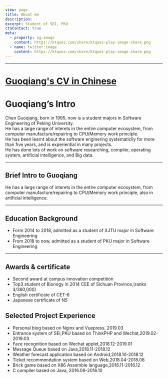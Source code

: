 ```yaml
---
view: page
title: About me
description: 
excerpt: Student of SEI, PKU
ctaContact: true
meta:
  - property: og:image
    content: https://ktquez.com/share/ktquez-play-image-share.png
  - name: twitter:image
    content: https://ktquez.com/share/ktquez-play-image-share.png
---
```


---

# [Guoqiang's CV in Chinese](https://www.robinchen95.com/Intro.pdf)  

# Guoqiang’s Intro  

Chen Guoqiang, born in 1995, now is a student majors in Software Engineering of Peking University.  
He has a large range of interets in the entire computer ecosystem, from computer manufacture/repairing to CPU/Memory work principle.  
He has been learnt about the software enginering systematiclly for more than five years, and is experiential in many projects.  
He has done lots of work on software researching, compiler, operating system, artificial intelligence, and Big data.  


---

## Brief Intro to Guoqiang  

He has a large range of interets in the entire computer ecosystem, from computer manufacture/repairing 
to CPU/Memory work principle, also in artificial intelligence.   

---

## Education Background

+ Form 2014 to 2018, admitted as a student of XJTU major in Software Engineering  
+ From 2018 to now, admitted as a student of PKU major in Software Engineering  

------

## Awards & certificate

+ Second award at campus innovation competition  
+ Top3 student of Bionogy in 2014 CEE of Sichuan Province,(ranks 3/360,000)  
+ English certificate of CET-6  
+ Japanese certificate of N5  

## Selected Project Experience

+ Personal blog based on Nginx and Vuepress, 2019.03
+ Entrance system of SEI,PKU based on ThinkPHP and Wechat,2019.02-2019.03
+ Face recognition based on Wechat applet,2018.12-2019.01
+ Message Queue based on Java,2018.11-2018.12
+ Weather forecast application based on Android,2018.10-2018.12
+ Ticket recommendation system based on Web,2018.04-2018.06
+ Brick game based on X86 Assemble language,2016.11-2016.12
+ C compiler based on Java, 2016.09-2016.10

